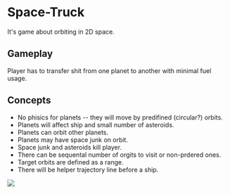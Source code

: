# Space-Truck
It's game about orbiting in 2D space.

## Gameplay
Player has to transfer shit from one planet to another with minimal fuel usage.

## Concepts
* No phisics for planets -- they will move by predifined (circular?) orbits.
* Planets will affect ship and small number of asteroids.
* Planets can orbit other planets.
* Planets may have space junk on orbit.
* Space junk and asteroids kill player.
* There can be sequental number of orgits to visit or non-prdered ones.
* Target orbits are defined as a range.
* There will be helper trajectory line before a ship.

![](http://s18.postimg.org/jijrr4sux/map.png)
